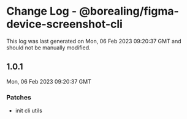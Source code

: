 # Change Log - @borealing/figma-device-screenshot-cli

This log was last generated on Mon, 06 Feb 2023 09:20:37 GMT and should not be manually modified.

## 1.0.1
Mon, 06 Feb 2023 09:20:37 GMT

### Patches

- init cli utils

